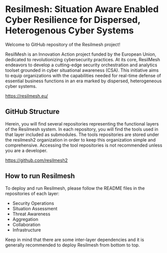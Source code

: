 # Resilmesh: Situation Aware Enabled Cyber Resilience for Dispersed, Heterogenous Cyber Systems

Welcome to GitHub repository of the Resilmesh project!

ResilMesh is an Innovation Action project funded by the European Union, dedicated to revolutionizing cybersecurity practices. At its core, ResilMesh endeavors to develop a cutting-edge security orchestration and analytics toolset grounded in cyber situational awareness (CSA). This initiative aims to equip organizations with the capabilities needed for real-time defense of essential business functions in an era marked by dispersed, heterogeneous cyber systems.

https://resilmesh.eu/

## GitHub Structure

Herein, you will find several repositories representing the functional layers of the Resilmesh system. In each repository, you will find the tools used in that layer included as submodules. The tools repositories are stored under the resilmesh2 organization in order to keep this organization simple and comprehensive. Accessing the tool repositories is not recommended unless you are a developer.

https://github.com/resilmesh2

## How to run Resilmesh

To deploy and run Resilmesh, please follow the README files in the repositories of each layer:

* Security Operations
* Situation Assessment
* Threat Awareness
* Aggregation
* Collaboration
* Infrastructure

Keep in mind that there are some inter-layer dependencies and it is generally recommended to deploy Resilmesh from bottom to top.
